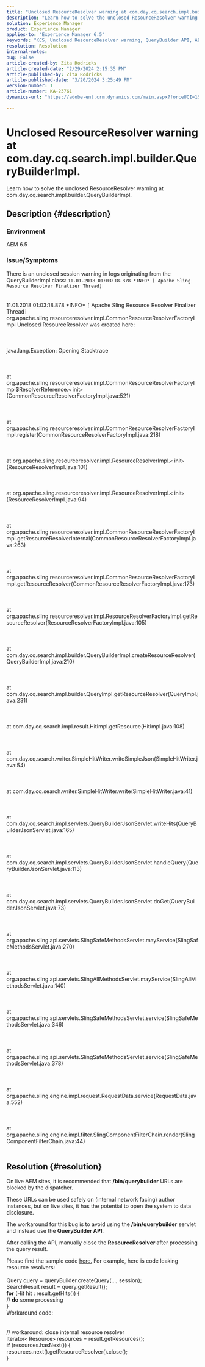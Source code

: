 ```yaml
---
title: "Unclosed ResourceResolver warning at com.day.cq.search.impl.builder.QueryBuilderImpl."
description: "Learn how to solve the unclosed ResourceResolver warning at com.day.cq.search.impl.builder.QueryBuilderImpl."
solution: Experience Manager
product: Experience Manager
applies-to: "Experience Manager 6.5"
keywords: "KCS, Unclosed ResourceResolver warning, QueryBuilder API, AEM 6.5"
resolution: Resolution
internal-notes: 
bug: False
article-created-by: Zita Rodricks
article-created-date: "2/29/2024 2:15:35 PM"
article-published-by: Zita Rodricks
article-published-date: "3/20/2024 3:25:49 PM"
version-number: 1
article-number: KA-23761
dynamics-url: "https://adobe-ent.crm.dynamics.com/main.aspx?forceUCI=1&pagetype=entityrecord&etn=knowledgearticle&id=3cffbcfd-0cd7-ee11-9079-6045bd006ce9"

---
```

# Unclosed ResourceResolver warning at com.day.cq.search.impl.builder.QueryBuilderImpl.


Learn how to solve the unclosed ResourceResolver warning at com.day.cq.search.impl.builder.QueryBuilderImpl.

## Description {#description}


### Environment

AEM 6.5

### Issue/Symptoms

There is an unclosed session warning in logs originating from the QueryBuilderImpl class: `11.01.2018 01:03:18.878 *INFO* [ Apache Sling Resource Resolver Finalizer Thread]`
<br><br><br>11.01.2018 01:03:18.878 \*INFO\* `[` Apache Sling Resource Resolver Finalizer Thread`]`  org.apache.sling.resourceresolver.impl.CommonResourceResolverFactoryImpl Unclosed ResourceResolver was created here: <br><br><br><br>java.lang.Exception: Opening Stacktrace<br><br><br><br>at org.apache.sling.resourceresolver.impl.CommonResourceResolverFactoryImpl$ResolverReference.`<` init`>` (CommonResourceResolverFactoryImpl.java:521)<br><br><br><br>at org.apache.sling.resourceresolver.impl.CommonResourceResolverFactoryImpl.register(CommonResourceResolverFactoryImpl.java:218)<br><br><br><br>at org.apache.sling.resourceresolver.impl.ResourceResolverImpl.`<` init`>` (ResourceResolverImpl.java:101)<br><br><br><br>at org.apache.sling.resourceresolver.impl.ResourceResolverImpl.`<` init`>` (ResourceResolverImpl.java:94)<br><br><br><br>at org.apache.sling.resourceresolver.impl.CommonResourceResolverFactoryImpl.getResourceResolverInternal(CommonResourceResolverFactoryImpl.java:263)<br><br><br><br>at org.apache.sling.resourceresolver.impl.CommonResourceResolverFactoryImpl.getResourceResolver(CommonResourceResolverFactoryImpl.java:173)<br><br><br><br>at org.apache.sling.resourceresolver.impl.ResourceResolverFactoryImpl.getResourceResolver(ResourceResolverFactoryImpl.java:105)<br><br><br><br>at com.day.cq.search.impl.builder.QueryBuilderImpl.createResourceResolver(QueryBuilderImpl.java:210)<br><br><br><br>at com.day.cq.search.impl.builder.QueryImpl.getResourceResolver(QueryImpl.java:231)<br><br><br><br>at com.day.cq.search.impl.result.HitImpl.getResource(HitImpl.java:108)<br><br><br><br>at com.day.cq.search.writer.SimpleHitWriter.writeSimpleJson(SimpleHitWriter.java:54)<br><br><br><br>at com.day.cq.search.writer.SimpleHitWriter.write(SimpleHitWriter.java:41)<br><br><br><br>at com.day.cq.search.impl.servlets.QueryBuilderJsonServlet.writeHits(QueryBuilderJsonServlet.java:165)<br><br><br><br>at com.day.cq.search.impl.servlets.QueryBuilderJsonServlet.handleQuery(QueryBuilderJsonServlet.java:113)<br><br><br><br>at com.day.cq.search.impl.servlets.QueryBuilderJsonServlet.doGet(QueryBuilderJsonServlet.java:73)<br><br><br><br>at org.apache.sling.api.servlets.SlingSafeMethodsServlet.mayService(SlingSafeMethodsServlet.java:270)<br><br><br><br>at org.apache.sling.api.servlets.SlingAllMethodsServlet.mayService(SlingAllMethodsServlet.java:140)<br><br><br><br>at org.apache.sling.api.servlets.SlingSafeMethodsServlet.service(SlingSafeMethodsServlet.java:346)<br><br><br><br>at org.apache.sling.api.servlets.SlingSafeMethodsServlet.service(SlingSafeMethodsServlet.java:378)<br><br><br><br>at org.apache.sling.engine.impl.request.RequestData.service(RequestData.java:552)<br><br><br><br>at org.apache.sling.engine.impl.filter.SlingComponentFilterChain.render(SlingComponentFilterChain.java:44)<br><br>

## Resolution {#resolution}


On live AEM sites, it is recommended that <b>/bin/querybuilder</b> URLs are blocked by the dispatcher.

These URLs can be used safely on (internal network facing) author instances, but on live sites, it has the potential to open the system to data disclosure.

The workaround for this bug is to avoid using the<b> /bin/querybuilder</b> servlet and instead use the <b>QueryBuilder API</b>.

After calling the API, manually close the <b>ResourceResolver </b>after processing the query result.

Please find the sample code [here.](https://github.com/Adobe-Consulting-Services/acs-aem-samples/blob/master/bundle/src/main/java/com/adobe/acs/samples/search/querybuilder/impl/SampleQueryBuilder.java#L195) For example, here is code leaking resource resolvers:
<br> <br>Query query = queryBuilder.createQuery(..., session);<br>SearchResult result = query.getResult();<br><b>for</b> (Hit hit : result.getHits()) {<br>// <b>do</b> some processing<br>}<br>
Workaround code:
<br> <br> <br>// workaround: close internal resource resolver<br>Iterator`<` Resource`>`  resources = result.getResources();<br><b>if</b> (resources.hasNext()) {<br>resources.next().getResourceResolver().close();<br>}